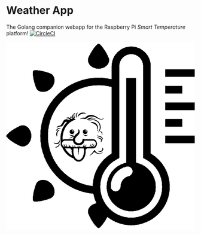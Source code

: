 # Weather App
The Golang companion webapp for the Raspberry Pi *Smart Temperature* platform! [![CircleCI](https://circleci.com/gh/anyandrea/weather_app.svg?style=svg)](https://circleci.com/gh/anyandrea/weather_app)

![Weather App](public/images/smart_temperature.png)
